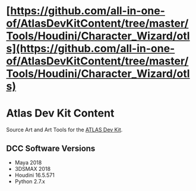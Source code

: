 # [https://github.com/all-in-one-of/AtlasDevKitContent/tree/master/Tools/Houdini/Character_Wizard/otls](https://github.com/all-in-one-of/AtlasDevKitContent/tree/master/Tools/Houdini/Character_Wizard/otls)
# Atlas Dev Kit Content
Source Art and Art Tools for the [ATLAS Dev Kit](https://devkit.playatlas.com).

## DCC Software Versions

* Maya 2018
* 3DSMAX 2018
* Houdini 16.5.571
* Python 2.7.x
